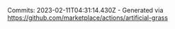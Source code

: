 Commits: 2023-02-11T04:31:14.430Z - Generated via https://github.com/marketplace/actions/artificial-grass
<br>
